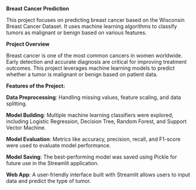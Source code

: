 **Breast Cancer Prediction**                                                           

This project focuses on predicting breast cancer based on the Wisconsin Breast Cancer Dataset. It uses machine learning algorithms to classify tumors as malignant or benign based on various features.

**Project Overview**

Breast cancer is one of the most common cancers in women worldwide. Early detection and accurate diagnosis are critical for improving treatment outcomes. This project leverages machine learning models to predict whether a tumor is malignant or benign based on patient data.

**Features of the Project:**

**Data Preprocessing**: Handling missing values, feature scaling, and data splitting.

**Model Building**: Multiple machine learning classifiers were explored, including Logistic Regression, Decision Tree, Random Forest, and Support Vector Machine.

**Model Evaluation**: Metrics like accuracy, precision, recall, and F1-score were used to evaluate model performance.

**Model Saving**: The best-performing model was saved using Pickle for future use in the Streamlit application.

**Web App**: A user-friendly interface built with Streamlit allows users to input data and predict the type of tumor.
